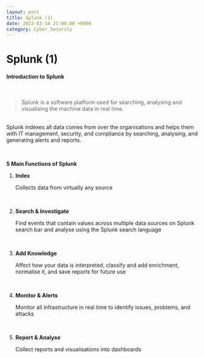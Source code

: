 ```yaml
---
layout: post
title: Splunk (1)
date: 2023-03-14 21:00:00 +0900
category: Cyber_Security
---
```



# Splunk (1)

#### Introduction to Splunk

<br/>


> Splunk is a software platform used for searching, analysing and visualising the machine data in real time.

<br/>Splunk indexes all data comes from over the organisations and helps them with IT management, security, and compliance by searching, analysing, and generating alerts and reports.

<br/>

**5 Main Functions of Splunk**

1. **Index**

   Collects data from virtually any source

   <br/>

2. **Search & Investigate**

   Find events that contain values across multiple data sources on Splunk search bar and analyse using the Splunk search language

   <br/>

3. **Add Knowledge**

   Affect how your data is interpreted, classify and add enrichment, normalise it, and save reports for future use

   <br/>

4. **Monitor & Alerts**

   Monitor all infrastructure in real time to identify issues, problems, and 		attacks

   <br/>

5. **Report & Analyse**

   Collect reports and visualisations into dashboards
